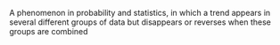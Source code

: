 A phenomenon in probability and statistics, in which a trend appears in several different groups of data but disappears or reverses when these groups are combined